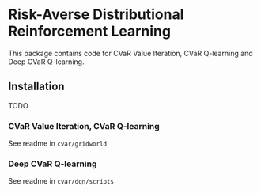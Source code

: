 # Risk-Averse Distributional Reinforcement Learning

This package contains code for CVaR Value Iteration, CVaR Q-learning and Deep CVaR Q-learning. 


## Installation

TODO

### CVaR Value Iteration, CVaR Q-learning

See readme in `cvar/gridworld`


### Deep CVaR Q-learning 

See readme in `cvar/dqn/scripts`
